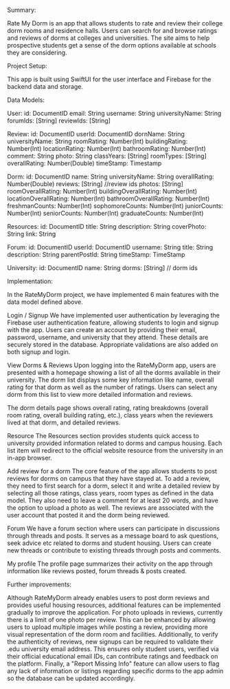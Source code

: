 Summary:

Rate My Dorm is an app that allows students to rate and review their college dorm rooms and residence halls. Users can search for and browse ratings and reviews of dorms at colleges and universities. The site aims to help prospective students get a sense of the dorm options available at schools they are considering.


Project Setup:

This app is built using SwiftUI for the user interface and Firebase for the backend data and storage.


Data Models:

User:
id: DocumentID
email: String
username: String
universityName: String
forumIds: [String]
reviewIds: [String]

Review:
id: DocumentID
userId: DocumentID
dornName: String
universityName: String
roomRating: Number(Int)
buildingRating: Number(Int)
locationRating: Number(Int)
bathroomRating: Number(Int)
comment: String
photo: String
classYears: [String]
roomTypes: [String]
overallRating: Number(Double)
timeStamp: Timestamp

Dorm:
id: DocumentID
name: String
universityName: String
overallRating: Number(Double)
reviews: [String]    //review ids
photos: [String]
roomOverallRating: Number(Int)
buildingOverallRating: Number(Int)
locationOverallRating: Number(Int)
bathroomOverallRating: Number(Int)
freshmanCounts: Number(Int)
sophomoreCounts: Number(Int)
juniorCounts: Number(Int)
seniorCounts: Number(Int)
graduateCounts: Number(Int)

Resources:
id: DocumentID
title: String
description: String
coverPhoto: String
link: String

Forum:
id: DocumentID
userId: DocumentID
username: String
title: String
description: String
parentPostId: String
timeStamp: TimeStamp

University:
id: DocumentID
name: String
dorms: [String]    // dorm ids

Implementation:

In the RateMyDorm project, we have implemented 6 main features with the data model defined above.

Login / Signup
We have implemented user authentication by leveraging the Firebase user authentication feature, allowing students to login and signup with the app. Users can create an account by providing their email, password, username, and university that they attend. These details are securely stored in the database. Appropriate validations are also added on both signup and login.

View Dorms & Reviews
Upon logging into the RateMyDorm app, users are presented with a homepage showing a list of all the dorms available in their university. The dorm list displays some key information like name, overall rating for that dorm as well as the number of ratings. Users can select any dorm from this list to view more detailed information and reviews.

The dorm details page shows overall rating, rating breakdowns (overall room rating, overall building rating, etc.), class years when the reviewers lived at that dorm, and detailed reviews.

Resource
The Resources section provides students quick access to university provided information related to dorms and campus housing. Each list item will redirect to the official website resource from the university in an in-app browser.

Add review for a dorm
The core feature of the app allows students to post reviews for dorms on campus that they have stayed at. To add a review, they need to first search for a dorm, select it and write a detailed review by selecting all those ratings, class years, room types as defined in the data model. They also need to leave a comment for at least 20 words, and have the option to upload a photo as well. The reviews are associated with the user account that posted it and the dorm being reviewed.

Forum
We have a forum section where users can participate in discussions through threads and posts. It serves as a message board to ask questions, seek advice etc related to dorms and student housing. Users can create new threads or contribute to existing threads through posts and comments.

My profile
The profile page summarizes their activity on the app through information like reviews posted, forum threads & posts created.


Further improvements:

Although RateMyDorm already enables users to post dorm reviews and provides useful housing resources, additional features can be implemented gradually to improve the application. For photo uploads in reviews, currently there is a limit of one photo per review. This can be enhanced by allowing users to upload multiple images while posting a review, providing more visual representation of the dorm room and facilities. Additionally, to verify the authenticity of reviews, new signups can be required to validate their .edu university email address. This ensures only student users, verified via their official educational email IDs, can contribute ratings and feedback on the platform. Finally, a "Report Missing Info" feature can allow users to flag any lack of information or listings regarding specific dorms to the app admin so the database can be updated accordingly.
